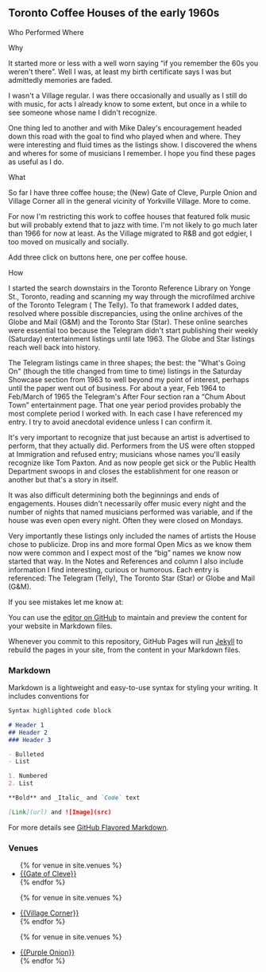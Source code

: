 ## Toronto Coffee Houses of the early 1960s
Who Performed Where

Why

It started more or less with a well worn saying “if you remember the 60s you weren't there”.  Well I was, at least my birth certificate says I was but admittedly memories are faded.

I wasn't a Village regular.  I was there occasionally and usually as I still do with music, for acts I already know to some extent, but once in a while to see someone whose name I didn't recognize.

One thing led to another and with Mike Daley's encouragement headed down this road with the goal to find who played when and where.  They were interesting and fluid times as the listings show.  I discovered the whens and wheres for some of musicians I remember.  I hope you find these pages as useful as I do.


What

So far I have three coffee house; the (New) Gate of Cleve, Purple Onion and Village Corner all in the general vicinity of Yorkville Village.  More to come.

For now I'm restricting this work to coffee houses that featured folk music but will probably extend that to jazz with time.  I'm not likely to go much later than 1966 for now at least.  As the Village migrated to R&B and got edgier, I too moved on musically and socially.

Add three click on buttons here, one per coffee house.


How

I started the search downstairs in the Toronto Reference Library on Yonge St., Toronto, reading and scanning my way through the microfilmed archive of the Toronto Telegram ( The Telly).  To that framework I added dates, resolved where possible discrepancies, using the online archives of the Globe and Mail (G&M) and the Toronto Star (Star).  These online searches were essential too because the Telegram didn't start publishing their weekly (Saturday) entertainment listings until late 1963.  The Globe and Star listings reach well back into history.

The Telegram listings came in three shapes; the best: the "What's Going On" (though the title changed from time to time) listings in the Saturday Showcase section from 1963 to well beyond my point of interest, perhaps until the paper went out of business.  For about a year, Feb 1964 to Feb/March of 1965 the Telegram's After Four section ran a “Chum About Town” entertainment page.  That one year period provides probably the most complete period I worked with.  In each case I have referenced my entry.  I try to avoid anecdotal evidence unless I can confirm it.

It's very important to recognize that just because an artist is advertised to perform, that they actually did.  Performers from the US were often stopped at Immigration and refused entry; musicians whose names you'll easily recognize like Tom Paxton.  And as now people get sick or the Public Health Department swoops in and closes the establishment for one reason or another but that's a story in itself.

It was also difficult determining both the beginnings and ends of engagements.  Houses didn't necessarily offer music every night and the number of nights that named musicians performed was variable, and if the house was even open every night.  Often they were closed on Mondays.

Very importantly these listings only included the names of artists the House chose to publicize.  Drop ins and more formal Open Mics as we know them now were common and I expect most of the “big” names we know now started that way. In the Notes and References and column I also include information I find interesting, curious or humorous.  Each entry is referenced: The Telegram (Telly), The Toronto Star (Star) or Globe and Mail (G&M).

If you see mistakes let me know at: 


You can use the [editor on GitHub](https://github.com/robharper/jekyll-test/edit/master/index.md) to maintain and preview the content for your website in Markdown files.

Whenever you commit to this repository, GitHub Pages will run [Jekyll](https://jekyllrb.com/) to rebuild the pages in your site, from the content in your Markdown files.

### Markdown

Markdown is a lightweight and easy-to-use syntax for styling your writing. It includes conventions for

```markdown
Syntax highlighted code block

# Header 1
## Header 2
### Header 3

- Bulleted
- List

1. Numbered
2. List

**Bold** and _Italic_ and `Code` text

[Link](url) and ![Image](src)
```

For more details see [GitHub Flavored Markdown](https://guides.github.com/features/mastering-markdown/).

### Venues

<ul>
{% for venue in site.venues %}
  <li>
    <a href="{{ venue.url }}">
      {{Gate of Cleve}}
    </a>
  </li>
{% endfor %}

{% for venue in site.venues %}
  <li>
    <a href="{{ venue.url }}">
      {{Village Corner}}
    </a>
  </li>
{% endfor %}

{% for venue in site.venues %}
  <li>
    <a href="{{ venue.url }}">
      {{Purple Onion}}
    </a>
  </li>
{% endfor %}
</ul>
